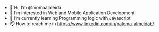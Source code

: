 - 👋 Hi, I’m @momaalmeida
- 👀 I’m interested in Web and Mobile Application Development
- 🌱 I’m currently learning Programming logic with Javascript
- 📫 How to reach me in https://www.linkedin.com/in/paloma-almeidab/

<!---
momaalmeida/momaalmeida is a ✨ special ✨ repository because its `README.md` (this file) appears on your GitHub profile.
You can click the Preview link to take a look at your changes.
--->
